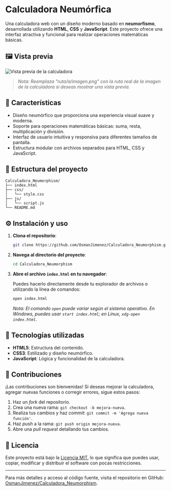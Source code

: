 # Calculadora Neumórfica

Una calculadora web con un diseño moderno basado en **neumorfismo**, desarrollada utilizando **HTML**, **CSS** y **JavaScript**. Este proyecto ofrece una interfaz atractiva y funcional para realizar operaciones matemáticas básicas.

## 🖼️ Vista previa

![Vista previa de la calculadora](ruta/a/imagen.png)

> *Nota: Reemplaza "ruta/a/imagen.png" con la ruta real de la imagen de la calculadora si deseas mostrar una vista previa.*

## 🚀 Características

* Diseño neumórfico que proporciona una experiencia visual suave y moderna.
* Soporte para operaciones matemáticas básicas: suma, resta, multiplicación y división.
* Interfaz de usuario intuitiva y responsiva para diferentes tamaños de pantalla.
* Estructura modular con archivos separados para HTML, CSS y JavaScript.

## 📁 Estructura del proyecto

```plaintext
Calculadora_Neumorphism/
├── index.html
├── css/
│   └── style.css
├── js/
│   └── script.js
└── README.md
```

## ⚙️ Instalación y uso

1. **Clona el repositorio**:

   ```bash
   git clone https://github.com/OsmanJimenez/Calculadora_Neumorphism.git
   ```

2. **Navega al directorio del proyecto**:

   ```bash
   cd Calculadora_Neumorphism
   ```

3. **Abre el archivo `index.html` en tu navegador**:

   Puedes hacerlo directamente desde tu explorador de archivos o utilizando la línea de comandos:

   ```bash
   open index.html
   ```

   *Nota: El comando `open` puede variar según el sistema operativo. En Windows, puedes usar `start index.html`; en Linux, `xdg-open index.html`.*

## 🤩 Tecnologías utilizadas

* **HTML5**: Estructura del contenido.
* **CSS3**: Estilizado y diseño neumórfico.
* **JavaScript**: Lógica y funcionalidad de la calculadora.

## 📌 Contribuciones

¡Las contribuciones son bienvenidas! Si deseas mejorar la calculadora, agregar nuevas funciones o corregir errores, sigue estos pasos:

1. Haz un *fork* del repositorio.
2. Crea una nueva rama: `git checkout -b mejora-nueva`.
3. Realiza tus cambios y haz *commit*: `git commit -m 'Agrega nueva función'`.
4. Haz *push* a la rama: `git push origin mejora-nueva`.
5. Abre una *pull request* detallando tus cambios.

## 📄 Licencia

Este proyecto está bajo la [Licencia MIT](LICENSE), lo que significa que puedes usar, copiar, modificar y distribuir el software con pocas restricciones.

---

Para más detalles y acceso al código fuente, visita el repositorio en GitHub: [OsmanJimenez/Calculadora\_Neumorphism](https://github.com/OsmanJimenez/Calculadora_Neumorphism).
